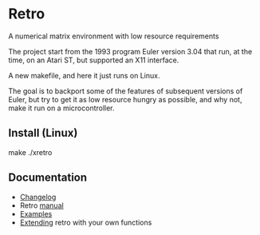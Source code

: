 # Retro

A numerical matrix environment with low resource requirements

The project start from the 1993 program Euler version 3.04 that run,
at the time, on an Atari ST, but supported an X11 interface.

A new makefile, and here it just runs on Linux.

The goal is to backport some of the features of subsequent versions
of Euler, but try to get it as low resource hungry as possible, and
why not, make it run on a microcontroller.

## Install (Linux)

make
./xretro

## Documentation

* [Changelog](/doc/update.md)
* Retro [manual](/doc/retro.md)
* [Examples](/doc/examples.md)
* [Extending](/doc/extend.md) retro with your own functions
